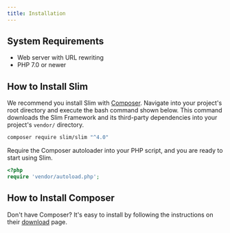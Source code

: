 ```yaml
---
title: Installation
---
```


## System Requirements

* Web server with URL rewriting
* PHP 7.0 or newer

## How to Install Slim

We recommend you install Slim with [Composer](https://getcomposer.org/).
Navigate into your project's root directory and execute the bash command
shown below. This command downloads the Slim Framework and its third-party
dependencies into your project's `vendor/` directory.

```bash
composer require slim/slim "^4.0"
```

Require the Composer autoloader into your PHP script, and you are ready
to start using Slim.

```php
<?php
require 'vendor/autoload.php';
```

## How to Install Composer

Don't have Composer? It's easy to install by following the instructions on their [download](https://getcomposer.org/download/) page.
